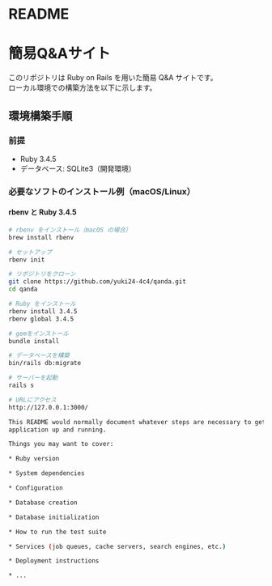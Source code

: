 # README

# 簡易Q&Aサイト

このリポジトリは Ruby on Rails を用いた簡易 Q&A サイトです。  
ローカル環境での構築方法を以下に示します。

## 環境構築手順

### 前提
- Ruby 3.4.5
- データベース: SQLite3（開発環境）

### 必要なソフトのインストール例（macOS/Linux）

#### rbenv と Ruby 3.4.5
```bash
# rbenv をインストール（macOS の場合）
brew install rbenv

# セットアップ
rbenv init

# リポジトリをクローン
git clone https://github.com/yuki24-4c4/qanda.git
cd qanda

# Ruby をインストール
rbenv install 3.4.5
rbenv global 3.4.5

# gemをインストール
bundle install

# データベースを構築
bin/rails db:migrate

# サーバーを起動
rails s

# URLにアクセス
http://127.0.0.1:3000/

This README would normally document whatever steps are necessary to get the
application up and running.

Things you may want to cover:

* Ruby version

* System dependencies

* Configuration

* Database creation

* Database initialization

* How to run the test suite

* Services (job queues, cache servers, search engines, etc.)

* Deployment instructions

* ...
